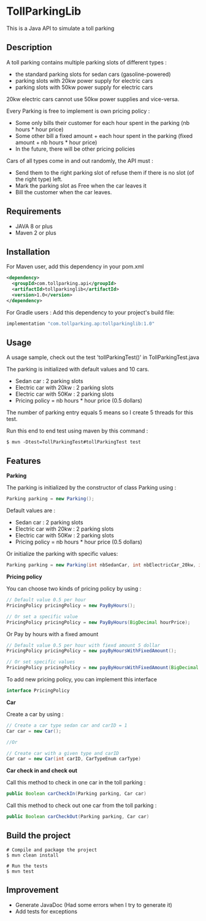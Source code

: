 # TollParkingLib

This is a Java API to simulate a toll parking

## Description

A toll parking contains multiple parking slots of different types :
- the standard parking slots for sedan cars (gasoline-powered)
- parking slots with 20kw power supply for electric cars
- parking slots with 50kw power supply for electric cars

20kw electric cars cannot use 50kw power supplies and vice-versa.

Every Parking is free to implement is own pricing policy :
- Some only bills their customer for each hour spent in the parking (nb hours * hour price)
- Some other bill a fixed amount + each hour spent in the parking (fixed amount + nb hours *
hour price)
- In the future, there will be other pricing policies

Cars of all types come in and out randomly, the API must :
- Send them to the right parking slot of refuse them if there is no slot (of the right type) left.
- Mark the parking slot as Free when the car leaves it
- Bill the customer when the car leaves.

## Requirements
- JAVA 8 or plus
- Maven 2 or plus

## Installation
For Maven user, add this dependency in your pom.xml
```xml
<dependency>
  <groupId>com.tollparking.api</groupId>
  <artifactId>tollparkinglib</artifactId>
  <version>1.0</version>
</dependency>
```

For Gradle users :
Add this dependency to your project's build file:
```groovy
implementation "com.tollparking.ap:tollparkinglib:1.0"
```

## Usage 

A usage sample, check out the test 'tollParkingTest()' in TollParkingTest.java

The parking is initialized with default values and 10 cars.
- Sedan car : 2 parking slots
- Electric car with 20kw : 2 parking slots
- Electric car with 50Kw : 2 parking slots
- Pricing policy = nb hours * hour price (0.5 dollars)

The number of parking entry equals 5 means so I create 5 threads for this test.

Run this end to end test using maven by this command :
```
$ mvn -Dtest=TollParkingTest#tollParkingTest test
```

## Features

**Parking**

The parking is initialized by the constructor of class Parking using :
```java
Parking parking = new Parking();
```

Default values are : 
- Sedan car : 2 parking slots
- Electric car with 20kw : 2 parking slots
- Electric car with 50Kw : 2 parking slots
- Pricing policy = nb hours * hour price (0.5 dollars)

Or initialize the parking with specific values:
```java
Parking parking = new Parking(int nbSedanCar, int nbElectricCar_20kw, int nbElectricCar_50kw, PricingPolicy pricingPolicy)
```

**Pricing policy**

You can choose two kinds of pricing policy by using :

```Java
// Default value 0.5 per hour
PricingPolicy pricingPolicy = new PayByHours();  

// Or set a specific value
PricingPolicy pricingPolicy = new PayByHours(BigDecimal hourPrice); 
````
Or Pay by hours with a fixed amount
```java
// Default value 0.5 per hour with fiexd amount 5 dollar
PricingPolicy pricingPolicy = new payByHoursWithFixedAmount(); 

// Or set specific values
PricingPolicy pricingPolicy = new payByHoursWithFixedAmount(BigDecimal fixedAmount, BigDecimal hourPrice);
```



To add new pricing policy, you can implement this interface
```java
interface PricingPolicy
```
**Car**

Create a car by using :
```java
// Create a car type sedan car and carID = 1
Car car = new Car(); 

//Or 

// Create car with a given type and carID
Car car = new Car(int carID, CarTypeEnum carType)
```

**Car check in and check out**

Call this method to check in one car in the toll parking : 
```java
public Boolean carCheckIn(Parking parking, Car car)
```

Call this method to check out one car from the toll parking :
```java 
public Boolean carCheckOut(Parking parking, Car car)
```
## Build the project
```shell script
# Compile and package the project
$ mvn clean install

# Run the tests
$ mvn test
```

## Improvement

- Generate JavaDoc (Had some errors when I try to generate it)
- Add tests for exceptions